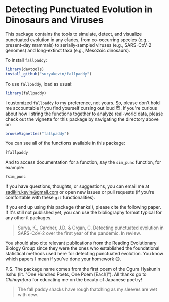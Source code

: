 # Detecting Punctuated Evolution in Dinosaurs and Viruses

This package contains the tools to simulate, detect, and visualize punctuated
evolution in any clades, from co-occurring species (e.g., present-day mammals)
to serially-sampled viruses (e.g., SARS-CoV-2 genomes) and long-extinct taxa
(e.g., Mesozoic dinosaurs).

To install `fallpaddy`:
```r
library(devtools)
install_github("suryakevin/fallpaddy")
```

To use `fallpaddy`, load as usual:
```r
library(fallpaddy)
```

I customized `fallpaddy` to my preference, not yours. So, please don't hold me
accountable if you find yourself cursing out loud :innocent:. If you're curious
about how I string the functions together to analyze real-world data, please
check out the vignette for this package by navigating the directory above or:
```r
browseVignettes("fallpaddy")
```

You can see all of the functions available in this package:
```r
?fallpaddy
```

And to access documentation for a function, say the `sim_punc` function, for
example:
```r
?sim_punc
```

If you have questions, thoughts, or suggestions, you can email me at
[sadikin.kevin@gmail.com](mailto:sadikin.kevin@gmail.com) or open new issues or
pull requests (if you're comfortable with these `git` functionalities).

If you end up using this package (thanks!), please cite the following paper. If
it's still not published yet, you can use the bibliography format typical for
any other `R` packages.

> Surya, K., Gardner, J.D. & Organ, C. Detecting punctuated evolution in
> SARS-CoV-2 over the first year of the pandemic. In review.

You should also cite relevant publications from the Reading Evolutionary
Biology Group since they were the ones who established the foundational
statistical methods used here for detecting punctuated evolution. You know
which papers I mean if you've done your homework :wink:.

P.S. The package name comes from the first poem of the Ogura Hyakunin Isshu
(lit. "One Hundred Poets, One Poem [Each]"). All thanks go to *Chihayafuru* for
educating me on the beauty of Japanese poetry!

> The fall paddy shacks have rough thatching
> as my sleeves are wet with dew.
